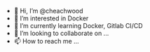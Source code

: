 - 👋 Hi, I’m @cheachwood
- 👀 I’m interested in Docker
- 🌱 I’m currently learning Docker, Gitlab CI/CD
- 💞️ I’m looking to collaborate on ...
- 📫 How to reach me ...

<!---
cheachwood/cheachwood is a ✨ special ✨ repository because its `README.md` (this file) appears on your GitHub profile.
You can click the Preview link to take a look at your changes.
--->
